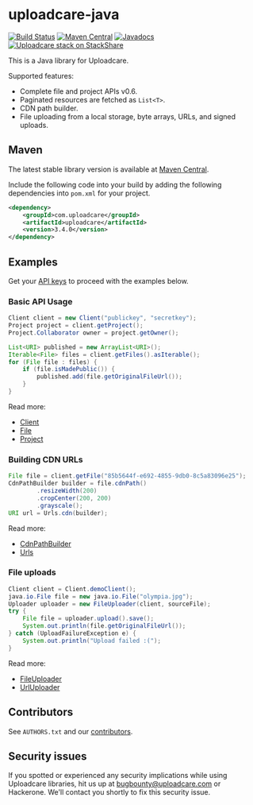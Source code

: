 # uploadcare-java

[![Build Status](https://github.com/uploadcare/uploadcare-java/actions/workflows/maven.yml/badge.svg?branch=master)](https://github.com/uploadcare/uploadcare-java/actions/workflows/maven.yml)
[![Maven Central](https://maven-badges.herokuapp.com/maven-central/com.uploadcare/uploadcare/badge.svg)](https://maven-badges.herokuapp.com/maven-central/com.uploadcare/uploadcare)
[![Javadocs](https://www.javadoc.io/badge/com.uploadcare/uploadcare.svg)](https://www.javadoc.io/doc/com.uploadcare/uploadcare)
[![Uploadcare stack on StackShare][stack-img]][stack]

[stack-img]: http://img.shields.io/badge/tech-stack-0690fa.svg?style=flat
[stack]: https://stackshare.io/uploadcare/stacks/

This is a Java library for Uploadcare.

Supported features:

- Complete file and project APIs v0.6.
- Paginated resources are fetched as `List<T>`.
- CDN path builder.
- File uploading from a local storage, byte arrays, URLs, and signed uploads.

## Maven

The latest stable library version is available at
[Maven Central](https://search.maven.org/#search%7Cga%7C1%7Cuploadcare).

Include the following code into your build by adding the following dependencies
into `pom.xml` for your project.

```xml
<dependency>
    <groupId>com.uploadcare</groupId>
    <artifactId>uploadcare</artifactId>
    <version>3.4.0</version>
</dependency>
```

## Examples

Get your [API keys](https://uploadcare.com/docs/start/settings/#keys) to proceed with
the examples below.

### Basic API Usage

```java
Client client = new Client("publickey", "secretkey");
Project project = client.getProject();
Project.Collaborator owner = project.getOwner();

List<URI> published = new ArrayList<URI>();
Iterable<File> files = client.getFiles().asIterable();
for (File file : files) {
    if (file.isMadePublic()) {
        published.add(file.getOriginalFileUrl());
    }
}
```

Read more:

* [Client](http://uploadcare.github.io/uploadcare-java/apidocs/com/uploadcare/api/Client.html)
* [File](http://uploadcare.github.io/uploadcare-java/apidocs/com/uploadcare/api/File.html)
* [Project](http://uploadcare.github.io/uploadcare-java/apidocs/com/uploadcare/api/Project.html)

### Building CDN URLs

```java
File file = client.getFile("85b5644f-e692-4855-9db0-8c5a83096e25");
CdnPathBuilder builder = file.cdnPath()
        .resizeWidth(200)
        .cropCenter(200, 200)
        .grayscale();
URI url = Urls.cdn(builder);
```

Read more:

* [CdnPathBuilder](http://uploadcare.github.io/uploadcare-java/apidocs/com/uploadcare/urls/CdnPathBuilder.html)
* [Urls](http://uploadcare.github.io/uploadcare-java/apidocs/com/uploadcare/urls/Urls.html)

### File uploads

```java
Client client = Client.demoClient();
java.io.File file = new java.io.File("olympia.jpg");
Uploader uploader = new FileUploader(client, sourceFile);
try {
    File file = uploader.upload().save();
    System.out.println(file.getOriginalFileUrl());
} catch (UploadFailureException e) {
    System.out.println("Upload failed :(");
}
```

Read more:

* [FileUploader](http://uploadcare.github.io/uploadcare-java/apidocs/com/uploadcare/upload/FileUploader.html)
* [UrlUploader](http://uploadcare.github.io/uploadcare-java/apidocs/com/uploadcare/upload/UrlUploader.html)

## Contributors

See `AUTHORS.txt` and our [contributors](https://github.com/uploadcare/uploadcare-java/graphs/contributors).

## Security issues

If you spotted or experienced any security implications while using Uploadcare
libraries, hit us up at [bugbounty@uploadcare.com](mailto:bugbounty@uploadcare.com)
or Hackerone. We'll contact you shortly to fix this security issue.
